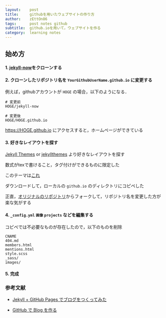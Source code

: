 ```yaml
---
layout:    post
title:     githubを用いたウェブサイトの作り方
author:    zEttOn86
tags:      post notes github
subtitle:  github.ioを用いて，ウェブサイトを作る
category:  learning notes
---
```


## 始め方

#### 1. [jekyll-now](https://github.com/barryclark/jekyll-now)をクローンする

#### 2. クローンしたリポジトリ名を `YourGithubUserName.github.io` に変更する

  例えば，githubアカウントが `HOGE` の場合，以下のようになる．

  ```
  # 変更前
  HOGE/jekyll-now

  # 変更後
  HOGE/HOGE.github.io
  ```

  https://HOGE.github.io にアクセスすると，ホームページができている

#### 3. 好きなレイアウトを探す

  [Jekyll Themes](http://jekyllthemes.org/) or [jekyllthemes](https://jekyllthemes.io/) より好きなレイアウトを探す

  数式がtexで書けること，タグ付けができるものに限定した

  このテーマは[これ](http://jekyllthemes.org/themes/project-pages/)

  ダウンロードして，ローカルの `github.io` のディレクトリにコピペした

  正直，[オリジナルのリポジトリ](https://github.com/projectpages/project-pages)からフォークして，リポジトリ名を変更した方が楽な気がする

#### 4. `_config.yml` `画像` `projects` などを編集する

  コピペでは不必要なものが存在したので，以下のものを削除

  ```
  CNAME
  404.md
  members.html
  mentions.html
  style.scss
  _sass/
  images/
  ```

#### 5. 完成



### 参考文献

- [Jekyll + GitHub Pages でブログをつくってみた](https://aloerina01.github.io/blog/2016-10-02-2)

- [GitHub で Blog を作る](https://nkon.github.io/Github-pages-and-jekyll-blog/)
